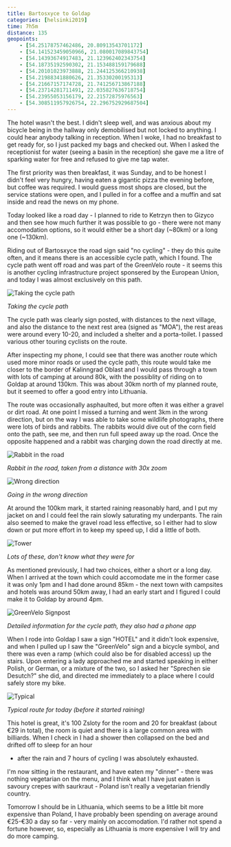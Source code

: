 ```yaml
--- 
title: Bartosxyce to Goldap
categories: [helsinki2019]
time: 7h5m
distance: 135
geopoints:
    - [54.25178757462486, 20.80913543701172]
    - [54.141523459050966, 21.080017089843754]
    - [54.14393674917483, 21.123962402343754]
    - [54.18735192590302, 21.153488159179688]
    - [54.20101023973888, 21.244125366210938]
    - [54.21988341880626, 21.35330200195313]
    - [54.21667157174728, 21.741256713867188]
    - [54.23714281711491, 22.035827636718754]
    - [54.23955053156179, 22.21572875976563]
    - [54.308511957926754, 22.296752929687504]
---
```


The hotel wasn't the best. I didn't sleep well, and was anxious about my
bicycle being in the hallway only demobilised but not locked to anything. I
could hear anybody talking in reception. When I woke, I had no breakfast to
get ready for, so I just packed my bags and checked out. When I asked the
receptionist for water (seeing a basin in the reception) she gave me a litre
of sparking water for free and refused to give me tap water.

The first priority was then breakfast, it was Sunday, and to be honest I
didn't feel very hungry, having eaten a gigantic pizza the evening before, but
coffee was required. I would guess most shops are closed, but the service
stations were open, and I pulled in for a coffee and a muffin and sat inside
and read the news on my phone.

Today looked like a road day - I planned to ride to Ketrzyn then to Gizyco and
then see how much further it was possible to go - there were not many
accomodation options, so it would either be a short day (~80km) or a long one
(~130km).

Riding out of Bartosxyce the road sign said "no cycling" - they do this quite
often, and it means there is an accessible cycle path, which I found. The
cycle path went off road and was part of the GreenVelo route - it seems this
is another cycling infrastructure project sponsered by the European Union, and
today I was almost exclusively on this path.

![Taking the cycle path](/images/tallinn/2019-07-07/1.JPG)

*Taking the cycle path*

The cycle path was clearly sign posted, with distances to the next village,
and also the distance to the next rest area (signed as "MOA"), the rest areas
were around every 10-20, and included a shelter and a porta-toilet. I passed
various other touring cyclists on the route.

After inspecting my phone, I could see that there was another route which used
more minor roads or used the cycle path, this route would take me closer to
the border of Kalinngrad Oblast and I would pass through a town with lots of
camping at around 80k, with the possiblity of riding on to Goldap at around
130km. This was about 30km north of my planned route, but it seemed to offer a
good entry into Lithuania.

The route was occasionally asphaulted, but more often it was either a gravel
or dirt road. At one point I missed a turning and went 3km in the wrong
direction, but on the way I was able to take some wildlife photographs, there
were lots of birds and rabbits. The rabbits would dive out of the corn field
onto the path, see me, and then run full speed away up the road. Once the
opposite happened and a rabbit was charging down the road directly at me.

![Rabbit in the road](/images/tallinn/2019-07-07/2.JPG)

*Rabbit in the road, taken from a distance with 30x zoom*

![Wrong direction](/images/tallinn/2019-07-07/3.JPG)

*Going in the wrong direction*

At around the 100km mark, it started raining reasonably hard, and I put my
jacket on and I could feel the rain slowly saturating my underpants. The rain
also seemed to make the gravel road less effective, so I either had to slow
down or put more effort in to keep my speed up, I did a little of both.

![Tower](/images/tallinn/2019-07-07/4.JPG)

*Lots of these, don't know what they were for*

As mentioned previously, I had two choices, either a short or a long day. When
I arrived at the town which could accomodate me in the former case it was
only 1pm and I had done around 85km - the next town with campsites and hotels
was around 50km away, I had an early start and I figured I could make it to
Goldap by around 4pm.

![GreenVelo Signpost](/images/tallinn/2019-07-07/5.JPG)

*Detailed information for the cycle path, they also had a phone app*

When I rode into Goldap I saw a sign "HOTEL" and it didn't look expensive, and
when I pulled up I saw the "GreenVelo" sign and a bicycle symbol, and there
was even a ramp (which could also be for disabled access) up the stairs. Upon
entering a lady approached me and started speaking in either Polish, or
German, or a mixture of the two, so I asked her "Sprechen sie Desutch?" she
did, and directed me immediately to a place where I could safely store my
bike.

![Typical](/images/tallinn/2019-07-07/6.JPG)

*Typical route for today (before it started raining)*

This hotel is great, it's 100 Zsloty for the room and 20 for breakfast (about
€29 in total), the room is quiet and there is a large common area with
billiards. When I check in I had a shower then collapsed on the bed and
drifted off to sleep for an hour
- after the rain and 7 hours of cycling I was absolutely exhausted.

I'm now sitting in the restaurant, and have eaten my "dinner" - there was
nothing vegetarian on the menu, and I think what I have just eaten is savoury
crepes with saurkraut - Poland isn't really a vegetarian friendly country.

Tomorrow I should be in Lithuania, which seems to be a little bit more
expensive than Poland, I have probably been spending on average around
€25-€30 a day so far - very mainly on accomodation. I'd rather not spend a
fortune however, so, especially as Lithuania is more expensive I will try and
do more camping.
